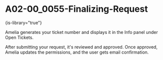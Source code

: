 # A02-00_0055-Finalizing-Request

{is-library="true"}

<snippet id="A02-00_0055-Finalizing-Request_snippet">



Amelia generates your ticket number and displays it in the Info panel under Open Tickets.

After submitting your request, it's reviewed and approved. Once approved, Amelia updates the permissions, and the user gets email confirmation.


</snippet>